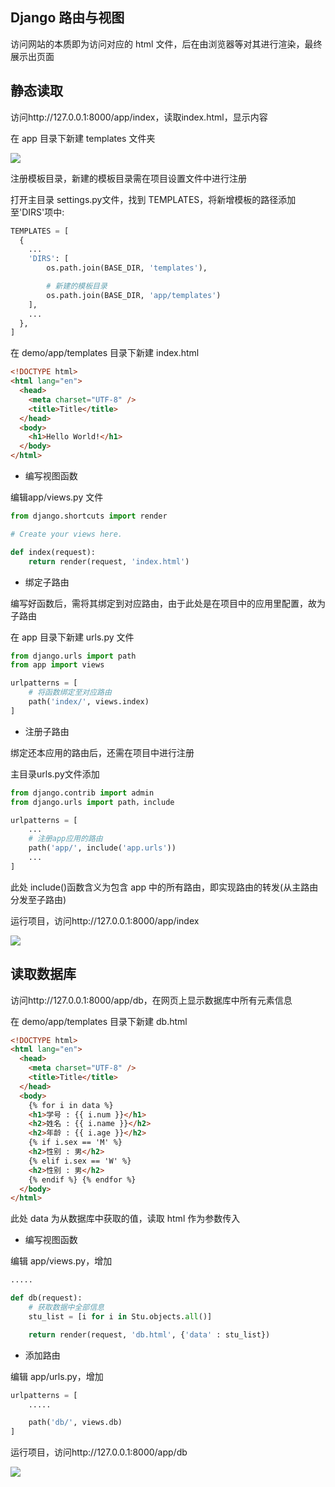 <!--
 * @Description: 
 * @Version: 1.0
 * @Author: DaLao
 * @Email: dalao_li@163.com
 * @Date: 2021-01-16 17:59:35
 * @LastEditors: DaLao
 * @LastEditTime: 2022-01-10 01:31:48
-->

 
## Django 路由与视图

访问网站的本质即为访问对应的 html 文件，后在由浏览器等对其进行渲染，最终展示出页面


## 静态读取

访问http://127.0.0.1:8000/app/index，读取index.html，显示内容

在 app 目录下新建 templates 文件夹

![](https://cdn.hurra.ltd/img/20200803191147.png)

注册模板目录，新建的模板目录需在项目设置文件中进行注册

打开主目录 settings.py文件，找到 TEMPLATES，将新增模板的路径添加至'DIRS'项中:

```py
TEMPLATES = [
  {
    ...
    'DIRS': [
        os.path.join(BASE_DIR, 'templates'),

        # 新建的模板目录
        os.path.join(BASE_DIR, 'app/templates')
    ],
    ...
  },
]
```

在 demo/app/templates 目录下新建 index.html

```html
<!DOCTYPE html>
<html lang="en">
  <head>
    <meta charset="UTF-8" />
    <title>Title</title>
  </head>
  <body>
    <h1>Hello World!</h1>
  </body>
</html>
```

- 编写视图函数

编辑app/views.py 文件

```py
from django.shortcuts import render

# Create your views here.

def index(request):
    return render(request, 'index.html')
```

- 绑定子路由

编写好函数后，需将其绑定到对应路由，由于此处是在项目中的应用里配置，故为子路由

在 app 目录下新建 urls.py 文件

```py
from django.urls import path
from app import views

urlpatterns = [
    # 将函数绑定至对应路由
    path('index/', views.index)
]
```

- 注册子路由

绑定还本应用的路由后，还需在项目中进行注册

主目录urls.py文件添加

```py
from django.contrib import admin
from django.urls import path，include

urlpatterns = [
    ...
    # 注册app应用的路由
    path('app/', include('app.urls'))
    ...
]
```

此处 include()函数含义为包含 app 中的所有路由，即实现路由的转发(从主路由分发至子路由)

运行项目，访问http://127.0.0.1:8000/app/index

![](https://cdn.hurra.ltd/img/20200803193631.png)


## 读取数据库

访问http://127.0.0.1:8000/app/db，在网页上显示数据库中所有元素信息

在 demo/app/templates 目录下新建 db.html

```html
<!DOCTYPE html>
<html lang="en">
  <head>
    <meta charset="UTF-8" />
    <title>Title</title>
  </head>
  <body>
    {% for i in data %}
    <h1>学号 : {{ i.num }}</h1>
    <h2>姓名 : {{ i.name }}</h2>
    <h2>年龄 : {{ i.age }}</h2>
    {% if i.sex == 'M' %}
    <h2>性别 : 男</h2>
    {% elif i.sex == 'W' %}
    <h2>性别 : 男</h2>
    {% endif %} {% endfor %}
  </body>
</html>
```

此处 data 为从数据库中获取的值，读取 html 作为参数传入

- 编写视图函数

编辑 app/views.py，增加

```py
.....

def db(request):
    # 获取数据中全部信息
    stu_list = [i for i in Stu.objects.all()]

    return render(request, 'db.html', {'data' : stu_list})

```

- 添加路由

编辑 app/urls.py，增加

```py
urlpatterns = [
    .....

    path('db/', views.db)
]
```

运行项目，访问http://127.0.0.1:8000/app/db

![](https://cdn.hurra.ltd/img/20200803222027.png)


